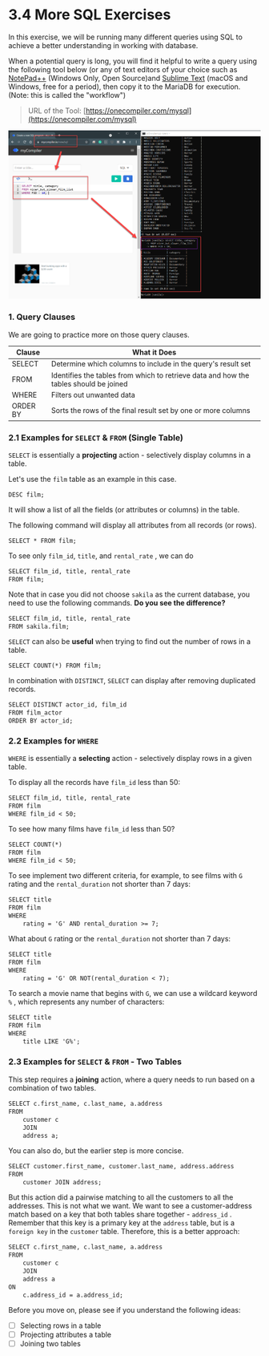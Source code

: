 # 3.4 More SQL Exercises

In this exercise, we will be running many different queries using SQL to achieve a better understanding in working with database. 

When a potential query is long, you will find it helpful to write a query using the following tool below (or any of text editors of your choice such as [NotePad++](https://notepad-plus-plus.org/downloads/) (Windows Only, Open Source)and [Sublime Text](https://www.sublimetext.com/) (macOS and Windows, free for a period), then copy it to the MariaDB for execution. (Note: this is called the "workflow")

> URL of the Tool: [https://onecompiler.com/mysql](https://onecompiler.com/mysql)

<img src="images/image-20210928153022769.png" alt="image-20210928153022769" style="zoom: 67%;" />



### 1. Query Clauses 

We are going to practice more on those query clauses. 

| Clause   | What it Does                                                 |
| -------- | ------------------------------------------------------------ |
| SELECT   | Determine which columns to include in the query's result set |
| FROM     | Identifies the tables from which to retrieve data and how the tables should be joined |
| WHERE    | Filters out unwanted data                                    |
| ORDER BY | Sorts the rows of the final result set by one or more columns |



### 2.1 Examples for `SELECT` & `FROM`  (Single Table)

`SELECT` is essentially a **projecting** action - selectively display columns in a table. 

Let's use the `film` table as an example in this case. 

```mariadb
DESC film;
```

It will show a list of all the fields (or attributes or columns) in the table. 

The following command will display all attributes from all records (or rows). 

```mariadb
SELECT * FROM film;
```

To see only `film_id`, `title`, and `rental_rate` , we can do

```mariadb
SELECT film_id, title, rental_rate
FROM film; 
```

Note that in case you did not choose `sakila` as the current database, you need to use the following commands. **Do you see the difference?** 

```mariadb
SELECT film_id, title, rental_rate
FROM sakila.film; 
```

`SELECT` can also be **useful** when trying to find out the number of rows in a table. 

```mariadb
SELECT COUNT(*) FROM film; 
```

In combination with `DISTINCT`, `SELECT` can display after removing duplicated records. 

```mariadb
SELECT DISTINCT actor_id, film_id
FROM film_actor
ORDER BY actor_id;
```



### 2.2 Examples for `WHERE`

`WHERE` is essentially a **selecting** action - selectively display rows in a given table. 

To display all the records have `film_id` less than 50: 

```mariadb
SELECT film_id, title, rental_rate
FROM film
WHERE film_id < 50; 
```

To see how many films have `film_id` less than 50? 

```mariadb
SELECT COUNT(*)
FROM film
WHERE film_id < 50; 
```

To see implement two different criteria, for example, to see films with `G` rating and the `rental_duration` not shorter than 7 days: 

```mariadb
SELECT title
FROM film
WHERE
	rating = 'G' AND rental_duration >= 7; 
```

What about `G` rating or the `rental_duration` not shorter than 7 days:

```mariadb
SELECT title
FROM film
WHERE
	rating = 'G' OR NOT(rental_duration < 7); 
```

To search a movie name that begins with `G`, we can use a wildcard keyword `%` , which represents any number of characters:

```mariadb
SELECT title
FROM film
WHERE 
	title LIKE 'G%'; 
```



### 2.3 Examples for `SELECT` & `FROM` - Two Tables

This step requires a **joining** action, where a query needs to run based on a combination of two tables. 

```mariadb
SELECT c.first_name, c.last_name, a.address
FROM 
	customer c
	JOIN
	address a; 
```

You can also do, but the earlier step is more concise. 

```mariadb
SELECT customer.first_name, customer.last_name, address.address
FROM 
	customer JOIN address; 
```

But this action did a pairwise matching to all the customers to all the addresses. This is not what we want. We want to see a customer-address match based on a key that both tables share together - `address_id` . Remember that this key is a primary key at the `address` table, but is a `foreign key` in the `customer` table. Therefore, this is a better approach: 

```mariadb
SELECT c.first_name, c.last_name, a.address
FROM 
	customer c
	JOIN
	address a
ON	
	c.address_id = a.address_id; 
```



Before you move on, please see if you understand the following ideas: 

- [ ] Selecting rows in a table
- [ ] Projecting attributes a table 
- [ ] Joining two tables
